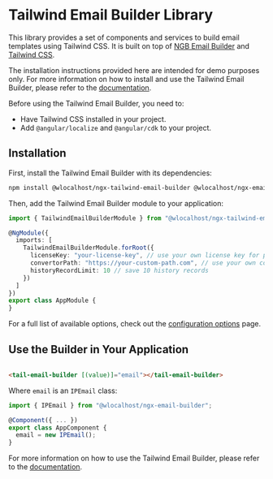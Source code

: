 # Tailwind Email Builder Library

This library provides a set of components and services to build email templates using Tailwind CSS. It is built on top
of [NGB Email Builder](https://ngb.email) and [Tailwind CSS](https://tailwindcss.com/).

The installation instructions provided here are intended for demo purposes only. For more information on how to install
and use the Tailwind Email Builder, please refer to
the [documentation](https://docs.ngb.email/templates/default-templates/tailwind-email-builder).

Before using the Tailwind Email Builder, you need to:

* Have Tailwind CSS installed in your project.
* Add `@angular/localize` and `@angular/cdk` to your project.

## Installation

First, install the Tailwind Email Builder with its dependencies:

```bash
npm install @wlocalhost/ngx-tailwind-email-builder @wlocalhost/ngx-email-builder recursive-diff
```

Then, add the Tailwind Email Builder module to your application:

```typescript
import { TailwindEmailBuilderModule } from "@wlocalhost/ngx-tailwind-email-builder";

@NgModule({
  imports: [
    TailwindEmailBuilderModule.forRoot({
      licenseKey: "your-license-key", // use your own license key for paid versions
      convertorPath: "https://your-custom-path.com", // use your own converter
      historyRecordLimit: 10 // save 10 history records
    })
  ]
})
export class AppModule {
}
```

For a full list of available options, check out
the [configuration options](https://docs.ngb.email/getting-started/configuration) page.

## Use the Builder in Your Application

```html

<tail-email-builder [(value)]="email"></tail-email-builder>
```

Where `email` is an `IPEmail` class:

```typescript
import { IPEmail } from "@wlocalhost/ngx-email-builder";

@Component({ ... })
export class AppComponent {
  email = new IPEmail();
}
```

For more information on how to use the Tailwind Email Builder, please refer to
the [documentation](https://docs.ngb.email/templates/default-templates/tailwind-email-builder).
